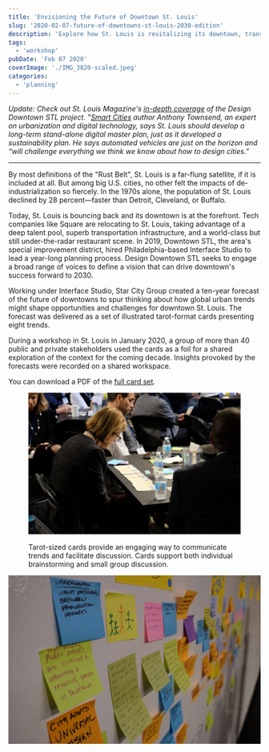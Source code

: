 ```yaml
---
title: 'Envisioning the Future of Downtown St. Louis'
slug: '2020-02-07-future-of-downtowns-st-louis-2030-edition'
description: 'Explore how St. Louis is revitalizing its downtown, transforming past challenges into future opportunities. This blog post delves into the Design Downtown STL project and insights from urbanization expert Anthony Townsend on developing a digital master plan. Discover how smart city innovations and automated vehicles are poised to reshape St. Louis, positioning it as a leader in urban redevelopment and technological advancement.'
tags:
  - 'workshop'
pubDate: 'Feb 07 2020'
coverImage: './IMG_3820-scaled.jpeg'
categories:
  - 'planning'
---
```



_Update: Check out St. Louis Magazine's [in-depth coverage](https://www.stlmag.com/longform/how-can-st-louis-build-on-its-recent-momentum/) of the Design Downtown STL project. "[Smart Cities](https://www.amazon.com/Smart-Cities-Civic-Hackers-Utopia/dp/0393082873) author Anthony Townsend, an expert on urbanization and digital technology, says St. Louis should develop a long-term stand-alone digital master plan, just as it developed a sustainability plan. He says automated vehicles are just on the horizon and “will challenge everything we think we know about how to design cities.”_

* * *

By most definitions of the "Rust Belt", St. Louis is a far-flung satellite, if it is included at all. But among big U.S. cities, no other felt the impacts of de-industrialization so fiercely. In the 1970s alone, the population of St. Louis declined by 28 percent—faster than Detroit, Cleveland, or Buffalo.

Today, St. Louis is bouncing back and its downtown is at the forefront. Tech companies like Square are relocating to St. Louis, taking advantage of a deep talent pool, superb transportation infrastructure, and a world-class but still under-the-radar restaurant scene. In 2019, Downtown STL, the area's special improvement district, hired Philadelphia-based Interface Studio to lead a year-long planning process. Design Downtown STL seeks to engage a broad range of voices to define a vision that can drive downtown's success forward to 2030.

Working under Interface Studio, Star City Group created a ten-year forecast of the future of downtowns to spur thinking about how global urban trends might shape opportunities and challenges for downtown St. Louis. The forecast was delivered as a set of illustrated tarot-format cards presenting eight trends.

During a workshop in St. Louis in January 2020, a group of more than 40 public and private stakeholders used the cards as a foil for a shared exploration of the context for the coming decade. Insights provoked by the forecasts were recorded on a shared workspace.

You can download a PDF of the [full card set](/pdf/St-Louis-Workshop-Cards.pdf).

<figure>

![](./e-participants-scaled.jpg)

<figcaption>

Tarot-sized cards provide an engaging way to communicate trends and facilitate discussion. Cards support both individual brainstorming and small group discussion.

</figcaption>

</figure>

![](./f-stickes-scaled.jpg)
